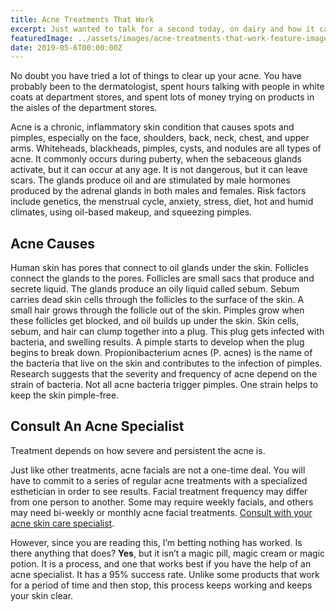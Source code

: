 ```yaml
---
title: Acne Treatments That Work
excerpt: Just wanted to talk for a second today, on dairy and how it can relate to the health of your skin.
featuredImage: ../assets/images/acne-treatments-that-work-feature-image.jpg
date: 2019-05-6T00:00:00Z
---
```


No doubt you have tried a lot of things to clear up your acne. You have probably been to the dermatologist, spent hours talking with people in white coats at department stores, and spent lots of money trying on products in the aisles of the department stores.

Acne is a chronic, inflammatory skin condition that causes spots and pimples, especially on the face, shoulders, back, neck, chest, and upper arms. Whiteheads, blackheads, pimples, cysts, and nodules are all types of acne. It commonly occurs during puberty, when the sebaceous glands activate, but it can occur at any age. It is not dangerous, but it can leave scars. The glands produce oil and are stimulated by male hormones produced by the adrenal glands in both males and females. Risk factors include genetics, the menstrual cycle, anxiety, stress, diet, hot and humid climates, using oil-based makeup, and squeezing pimples.

## Acne Causes

Human skin has pores that connect to oil glands under the skin. Follicles connect the glands to the pores. Follicles are small sacs that produce and secrete liquid. The glands produce an oily liquid called sebum. Sebum carries dead skin cells through the follicles to the surface of the skin. A small hair grows through the follicle out of the skin. Pimples grow when these follicles get blocked, and oil builds up under the skin. Skin cells, sebum, and hair can clump together into a plug. This plug gets infected with bacteria, and swelling results. A pimple starts to develop when the plug begins to break down. Propionibacterium acnes (P. acnes) is the name of the bacteria that live on the skin and contributes to the infection of pimples. Research suggests that the severity and frequency of acne depend on the strain of bacteria. Not all acne bacteria trigger pimples. One strain helps to keep the skin pimple-free.

## Consult An Acne Specialist

Treatment depends on how severe and persistent the acne is.

Just like other treatments, acne facials are not a one-time deal. You will have to commit to a series of regular acne treatments with a specialized esthetician in order to see results. Facial treatment frequency may differ from one person to another. Some may require weekly facials, and others may need bi-weekly or monthly acne facial treatments. [Consult with your acne skin care specialist](https://www.essenceofbeauty.ca/new-client-acne-consultation/ "New Client Acne Consultations").

However, since you are reading this, I’m betting nothing has worked. Is there anything that does? **Yes**, but it isn’t a magic pill, magic cream or magic potion. It is a process, and one that works best if you have the help of an acne specialist. It has a 95% success rate. Unlike some products that work for a period of time and then stop, this process keeps working and keeps your skin clear.